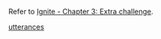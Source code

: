 Refer to [Ignite - Chapter 3: Extra challenge](https://github.com/felipeog/ignite/tree/main/courses/reactjs/3-2).

[utterances](https://utteranc.es)
